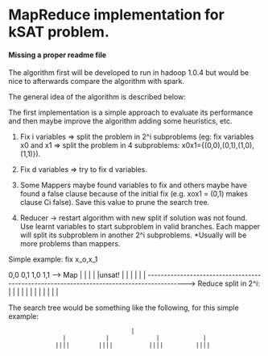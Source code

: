MapReduce implementation for kSAT problem.
=============

#### Missing a proper readme file

The algorithm first will be developed to run in hadoop 1.0.4 but
would be nice to afterwards compare the algorithm with spark.

The general idea of the algorithm is described below:


The first implementation is a simple approach to evaluate its performance and then maybe improve the algorithm adding some heuristics, etc.

1) Fix i variables
=> split the problem in 2^i subproblems
(eg: fix variables x0 and x1 => split the problem in 4 subproblems: x0x1={(0,0),(0,1),(1,0),(1,1)}).

2) Fix d variables => try to fix d variables. 

3) Some Mappers maybe found variables to fix and others maybe have found a false clause because of the initial fix
(e.g. xox1 = (0,1) makes clause Ci false).
Save this value to prune the search tree.

4) Reducer -> restart algorithm with new split if solution was not found. Use learnt variables to start subproblem in valid branches.
Each mapper will split its subproblem in another 2^i subproblems.
*Usually will be more problems than mappers.

Simple example:
                                          fix  x_o,x_1

0,0                         0,1                       1,0                           1,1 --> Map
|                            |                         |                             |
|unsat!                      |                         |                             |
                             |                         |                             |
------------------------------------------------------------------------------------------> Reduce
split in 2^i:            | | | |                    | | | |                       | | | |

The search tree would be something like the following, for this simple example:

                                      |
                   |           |             |            |
                 ||||        ||||          ||||         ||||

